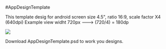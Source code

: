 #AppDesignTemplate

This template desig for android screen size 4.5", ratio 16:9, scale factor X4 (640dpi)
Example view widht 720px ---> (720/4) = 180dp <br>


![](https://cloud.githubusercontent.com/assets/10556500/23549730/29574dea-0040-11e7-983b-98fd0377a7eb.png)<br />

Download AppDesignTemplate.psd to work you designs.
